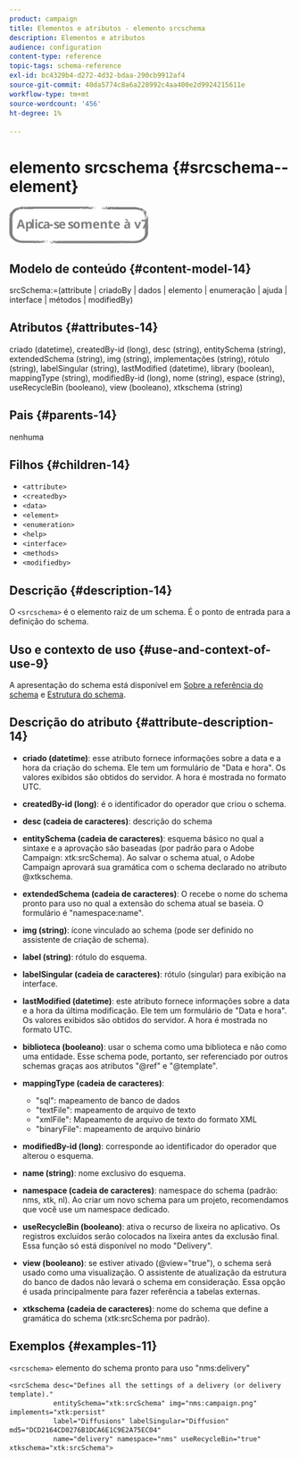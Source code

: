 ```yaml
---
product: campaign
title: Elementos e atributos - elemento srcschema
description: Elementos e atributos
audience: configuration
content-type: reference
topic-tags: schema-reference
exl-id: bc4329b4-d272-4d32-bdaa-290cb9912af4
source-git-commit: 40da5774c8a6a228992c4aa400e2d9924215611e
workflow-type: tm+mt
source-wordcount: '456'
ht-degree: 1%

---
```


# elemento srcschema {#srcschema--element}

![](../../../assets/v7-only.svg)

## Modelo de conteúdo {#content-model-14}

srcSchema:=(attribute | criadoBy | dados | elemento | enumeração | ajuda | interface | métodos | modifiedBy)

## Atributos {#attributes-14}

criado (datetime), createdBy-id (long), desc (string), entitySchema (string), extendedSchema (string), img (string), implementações (string), rótulo (string), labelSingular (string), lastModified (datetime), library (boolean), mappingType (string), modifiedBy-id (long), nome (string), espace (string), useRecycleBin (booleano), view (booleano), xtkschema (string)

## Pais {#parents-14}

nenhuma

## Filhos {#children-14}

* `<attribute>`
* `<createdby>`
* `<data>`
* `<element>`
* `<enumeration>`
* `<help>`
* `<interface>`
* `<methods>`
* `<modifiedby>`

## Descrição {#description-14}

O `<srcschema>` é o elemento raiz de um schema. É o ponto de entrada para a definição do schema.

## Uso e contexto de uso {#use-and-context-of-use-9}

A apresentação do schema está disponível em [Sobre a referência do schema](../../../configuration/using/about-schema-reference.md) e [Estrutura do schema](../../../configuration/using/schema-structure.md).

## Descrição do atributo {#attribute-description-14}

* **criado (datetime)**: esse atributo fornece informações sobre a data e a hora da criação do schema. Ele tem um formulário de &quot;Data e hora&quot;. Os valores exibidos são obtidos do servidor. A hora é mostrada no formato UTC.
* **createdBy-id (long)**: é o identificador do operador que criou o schema.
* **desc (cadeia de caracteres)**: descrição do schema
* **entitySchema (cadeia de caracteres)**: esquema básico no qual a sintaxe e a aprovação são baseadas (por padrão para o Adobe Campaign: xtk:srcSchema). Ao salvar o schema atual, o Adobe Campaign aprovará sua gramática com o schema declarado no atributo @xtkschema.
* **extendedSchema (cadeia de caracteres)**: O recebe o nome do schema pronto para uso no qual a extensão do schema atual se baseia. O formulário é &quot;namespace:name&quot;.
* **img (string)**: ícone vinculado ao schema (pode ser definido no assistente de criação de schema).
* **label (string)**: rótulo do esquema.
* **labelSingular (cadeia de caracteres)**: rótulo (singular) para exibição na interface.
* **lastModified (datetime)**: este atributo fornece informações sobre a data e a hora da última modificação. Ele tem um formulário de &quot;Data e hora&quot;. Os valores exibidos são obtidos do servidor. A hora é mostrada no formato UTC.
* **biblioteca (booleano)**: usar o schema como uma biblioteca e não como uma entidade. Esse schema pode, portanto, ser referenciado por outros schemas graças aos atributos &quot;@ref&quot; e &quot;@template&quot;.
* **mappingType (cadeia de caracteres)**:

   * &quot;sql&quot;: mapeamento de banco de dados
   * &quot;textFile&quot;: mapeamento de arquivo de texto
   * &quot;xmlFile&quot;: Mapeamento de arquivo de texto do formato XML
   * &quot;binaryFile&quot;: mapeamento de arquivo binário

* **modifiedBy-id (long)**: corresponde ao identificador do operador que alterou o esquema.
* **name (string)**: nome exclusivo do esquema.
* **namespace (cadeia de caracteres)**: namespace do schema (padrão: nms, xtk, nl). Ao criar um novo schema para um projeto, recomendamos que você use um namespace dedicado.
* **useRecycleBin (booleano)**: ativa o recurso de lixeira no aplicativo. Os registros excluídos serão colocados na lixeira antes da exclusão final. Essa função só está disponível no modo &quot;Delivery&quot;.
* **view (booleano)**: se estiver ativado (@view=&quot;true&quot;), o schema será usado como uma visualização. O assistente de atualização da estrutura do banco de dados não levará o schema em consideração. Essa opção é usada principalmente para fazer referência a tabelas externas.
* **xtkschema (cadeia de caracteres)**: nome do schema que define a gramática do schema (xtk:srcSchema por padrão).

## Exemplos {#examples-11}

`<srcschema>` elemento do schema pronto para uso &quot;nms:delivery&quot;

```
<srcSchema desc="Defines all the settings of a delivery (or delivery template)."  
           entitySchema="xtk:srcSchema" img="nms:campaign.png" implements="xtk:persist" 
           label="Diffusions" labelSingular="Diffusion" md5="DCD2164CD0276B1DCA6E1C9E2A75EC04"
           name="delivery" namespace="nms" useRecycleBin="true" xtkschema="xtk:srcSchema">
```
